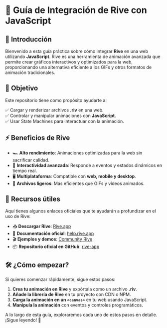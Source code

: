 # 🚀 Guía de Integración de Rive con JavaScript

## 📌 Introducción
Bienvenido a esta guía práctica sobre cómo integrar **Rive** en una web utilizando **JavaScript**. Rive es una herramienta de animación avanzada que permite crear gráficos interactivos y optimizados para la web, proporcionando una alternativa eficiente a los GIFs y otros formatos de animación tradicionales.

## 🎯 Objetivo
Este repositorio tiene como propósito ayudarte a:

✅ Cargar y renderizar archivos **.riv** en una web.  
✅ Controlar y manipular animaciones con **JavaScript**.  
✅ Usar State Machines para interactuar con la animación.  

## ⚡ Beneficios de Rive
- 🏎️ **Alto rendimiento**: Animaciones optimizadas para la web sin sacrificar calidad.
- 🎨 **Interactividad avanzada**: Responde a eventos y estados dinámicos en tiempo real.
- 🖥️ **Multiplataforma**: Compatible con **web, mobile y desktop**.
- 💾 **Archivos ligeros**: Más eficientes que GIFs y vídeos animados.

## 🔗 Recursos útiles
Aquí tienes algunos enlaces oficiales que te ayudarán a profundizar en el uso de Rive:
- 📥 **Descargar Rive**: [Rive.app](https://rive.app/download)
- 📖 **Documentación oficial**: [help.rive.app](https://help.rive.app/)
- 🎬 **Ejemplos y demos**: [Community Rive](https://rive.app/community/)
- 📦 **Repositorio oficial en GitHub**: [rive-app](https://github.com/rive-app)

## 🛠️ ¿Cómo empezar?
Si quieres comenzar rápidamente, sigue estos pasos:
1. **Crea tu animación en Rive** y expórtala como un archivo **.riv**.
2. **Añade la librería de Rive** en tu proyecto con CDN o NPM.
3. **Carga la animación en un `<canvas>`** en tu web usando JavaScript.
4. **Manipula la animación** con eventos y controles programáticos.

A lo largo de esta guía, exploraremos cada uno de estos pasos en detalle. ¡Sigue leyendo! 🚀
